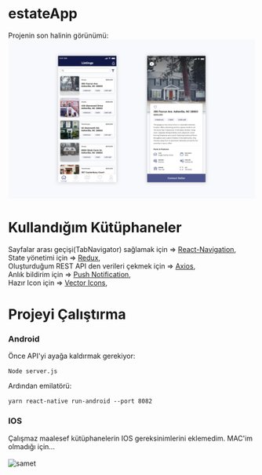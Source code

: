 # estateApp
Projenin son halinin görünümü:
![](project-design.jpg)

# Kullandığım Kütüphaneler
Sayfalar arası geçişi(TabNavigator) sağlamak için => [React-Navigation](https://reactnavigation.org/),<br/>
State yönetimi için => [Redux](https://redux.js.org/),<br/>
Oluşturduğum REST API den verileri çekmek için => [Axios](https://www.npmjs.com/package/axios),<br/>
Anlık bildirim için => [Push Notification](https://www.npmjs.com/package/react-push-notification),<br/>
Hazır Icon için => [Vector Icons](https://www.npmjs.com/package/react-native-vector-icons),<br/>

# Projeyi Çalıştırma
### Android

Önce API'yi ayağa kaldırmak gerekiyor: <br/>
```
Node server.js
```

Ardından emilatörü: <br/>
```
yarn react-native run-android --port 8082
```
### IOS

Çalışmaz maalesef kütüphanelerin IOS gereksinimlerini eklemedim. MAC'im olmadığı için... <br/>
 <br/>
![samet](https://media1.tenor.com/images/3e35e47384653347a72b0626ed90cfe6/tenor.gif?itemid=9816214)
